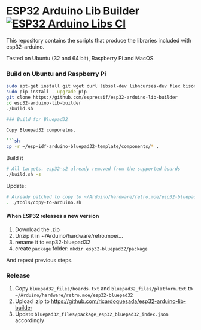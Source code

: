 # ESP32 Arduino Lib Builder [![ESP32 Arduino Libs CI](https://github.com/espressif/esp32-arduino-lib-builder/actions/workflows/push.yml/badge.svg)](https://github.com/espressif/esp32-arduino-lib-builder/actions/workflows/push.yml)

This repository contains the scripts that produce the libraries included with esp32-arduino.

Tested on Ubuntu (32 and 64 bit), Raspberry Pi and MacOS.

### Build on Ubuntu and Raspberry Pi
```bash
sudo apt-get install git wget curl libssl-dev libncurses-dev flex bison gperf python python-pip python-setuptools python-serial python-click python-cryptography python-future python-pyparsing python-pyelftools cmake ninja-build ccache jq
sudo pip install --upgrade pip
git clone https://github.com/espressif/esp32-arduino-lib-builder
cd esp32-arduino-lib-builder
./build.sh

### Build for Bluepad32

Copy Bluepad32 componetns.

```sh
cp -r ~/esp-idf-arduino-bluepad32-template/components/* .
```

Build it

```sh
# All targets. esp32-s2 already removed from the supported boards
./build.sh -s
```

Update:

```sh
# Already patched to copy to ~/Arduino/hardware/retro.moe/esp32-bluepad32
. ./tools/copy-to-arduino.sh
```

#### When ESP32 releases a new version

1. Download the .zip
2. Unzip it in ~/Arduino/hardware/retro.moe/...
3. rename it to esp32-bluepad32
4. create `package` folder: `mkdir esp32-bluepad32/package`

And repeat previous steps.

### Release

1. Copy `bluepad32_files/boards.txt` and `bluepad32_files/platform.txt` to `~/Arduino/hardware/retro.moe/esp32-bluepad32`
2. Upload .zip to https://github.com/ricardoquesada/esp32-arduino-lib-builder
3. Update `bluepad32_files/package_esp32_bluepad32_index.json` accordingly
